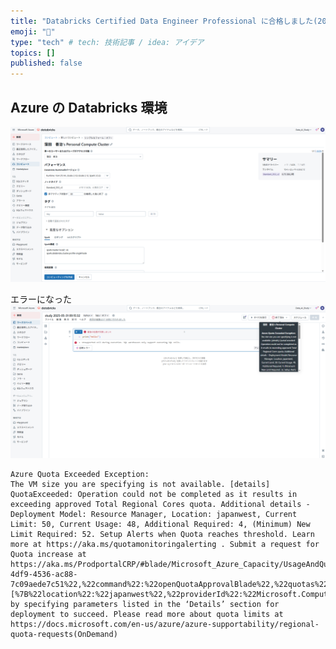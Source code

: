 ```yaml
---
title: "Databricks Certified Data Engineer Professional に合格しました(2025年6月)"
emoji: "📘"
type: "tech" # tech: 技術記事 / idea: アイデア
topics: []
published: false
---
```


## Azure の Databricks 環境

![alt text](../images/databricks-certified-data-engineer-professional/image.png)

エラーになった
![alt text](../images/databricks-certified-data-engineer-professional/image-1.png)

```log
Azure Quota Exceeded Exception:
The VM size you are specifying is not available. [details] QuotaExceeded: Operation could not be completed as it results in exceeding approved Total Regional Cores quota. Additional details - Deployment Model: Resource Manager, Location: japanwest, Current Limit: 50, Current Usage: 48, Additional Required: 4, (Minimum) New Limit Required: 52. Setup Alerts when Quota reaches threshold. Learn more at https://aka.ms/quotamonitoringalerting . Submit a request for Quota increase at https://aka.ms/ProdportalCRP/#blade/Microsoft_Azure_Capacity/UsageAndQuota.ReactView/Parameters/%7B%22subscriptionId%22:%221c227087-4df9-4536-ac88-7c09aede7c51%22,%22command%22:%22openQuotaApprovalBlade%22,%22quotas%22:[%7B%22location%22:%22japanwest%22,%22providerId%22:%22Microsoft.Compute%22,%22resourceName%22:%22cores%22,%22quotaRequest%22:%7B%22properties%22:%7B%22limit%22:52,%22unit%22:%22Count%22,%22name%22:%7B%22value%22:%22cores%22%7D%7D%7D%7D]%7D by specifying parameters listed in the ‘Details’ section for deployment to succeed. Please read more about quota limits at https://docs.microsoft.com/en-us/azure/azure-supportability/regional-quota-requests(OnDemand)
```
